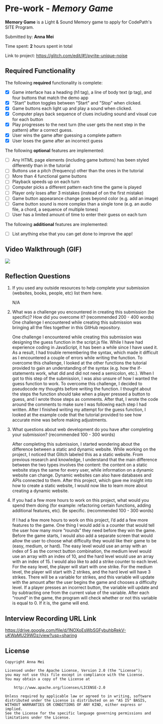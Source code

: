 # Pre-work - *Memory Game*

**Memory Game** is a Light & Sound Memory game to apply for CodePath's SITE Program. 

Submitted by: **Anna Mei**

Time spent: **2** hours spent in total

Link to project: https://glitch.com/edit/#!/pyrite-unique-noise

## Required Functionality

The following **required** functionality is complete:

* [X] Game interface has a heading (h1 tag), a line of body text (p tag), and four buttons that match the demo app
* [X] "Start" button toggles between "Start" and "Stop" when clicked. 
* [X] Game buttons each light up and play a sound when clicked. 
* [X] Computer plays back sequence of clues including sound and visual cue for each button
* [X] Play progresses to the next turn (the user gets the next step in the pattern) after a correct guess. 
* [X] User wins the game after guessing a complete pattern
* [X] User loses the game after an incorrect guess

The following **optional** features are implemented:

* [ ] Any HTML page elements (including game buttons) has been styled differently than in the tutorial
* [ ] Buttons use a pitch (frequency) other than the ones in the tutorial
* [ ] More than 4 functional game buttons
* [ ] Playback speeds up on each turn
* [ ] Computer picks a different pattern each time the game is played
* [ ] Player only loses after 3 mistakes (instead of on the first mistake)
* [ ] Game button appearance change goes beyond color (e.g. add an image)
* [ ] Game button sound is more complex than a single tone (e.g. an audio file, a chord, a sequence of multiple tones)
* [ ] User has a limited amount of time to enter their guess on each turn

The following **additional** features are implemented:

- [ ] List anything else that you can get done to improve the app!

## Video Walkthrough (GIF)

![](https://i.imgur.com/3d8pyJV.gif)

## Reflection Questions
1. If you used any outside resources to help complete your submission (websites, books, people, etc) list them here. 

    N/A



2. What was a challenge you encountered in creating this submission (be specific)? How did you overcome it? (recommended 200 - 400 words) 
One challenge I encountered while creating this submission was bringing all the files together in this GitHub repository. 

    One challenge I encountered while creating this submission was designing the guess function in the script.js file. While I have had experience coding in JavaScript, it has been a while since I have used it. As a result, I had trouble remembering the syntax, which made it difficult as I encountered a couple of errors while writing the function. To overcome this challenge, I looked at the other functions the tutorial provided to gain an understanding of the syntax (e.g. how the if-statements work, what did and did not need a semicolon, etc.). When I got to this step of the submission, I was also unsure of how I wanted the guess function to work. To overcome this challenge, I decided to pseudocode my thoughts before writing the function. I thought about the steps the function should take when a player pressed a button to guess, and I wrote those steps as comments. After that, I wrote the code around the comments to make sure I was following each step I had written. After I finished writing my attempt for the guess function, I looked at the example code that the tutorial provided to see how accurate mine was before making adjustments. 



3. What questions about web development do you have after completing your submission? (recommended 100 - 300 words) 

    After completing this submission, I started wondering about the difference between a static and dynamic website. While working on the project, I noticed that Glitch labeled this as a static website. From previous research and knowledge, I understand that the main difference between the two types involves the content: the content on a static website stays the same for every user, while information on a dynamic website can change. Dynamic websites can also have databases and APIs connected to them. After this project, which gave me insight into how to create a static website, I would now like to learn more about creating a dynamic website. 



4. If you had a few more hours to work on this project, what would you spend them doing (for example: refactoring certain functions, adding additional features, etc). Be specific. (recommended 100 - 300 words)
 
    If I had a few more hours to work on this project, I’d add a few more features to the game. One thing I would add is a counter that would tell the user how many more “rounds” they need before they win the game. Before the game starts, I would also add a separate screen that would allow the user to choose what difficulty they would like their game to be (easy, medium, or hard). The easy level would use an array with an index of 5 as the correct button combination, the medium level would use an array with an index of 10, and the hard level would use an array with an index of 15. I would also like to add a strike counter to each level. For the easy level, the player will start with one strike. For the medium level, the player will start with 2 strikes, and the hard level will have 3 strikes. There will be a variable for strikes, and this variable will update with the amount after the user begins the game and chooses a difficulty level. If a player presses an incorrect button, the variable will update and by subtracting one from the current value of the variable. After each “round” in the game, the program will check whether or not this variable is equal to 0. If it is, the game will end. 



## Interview Recording URL Link

https://drive.google.com/file/d/1NOXoEsWbSGFybuhbRekV-uKWaMU29WDz/view?usp=sharing


## License

    Copyright Anna Mei

    Licensed under the Apache License, Version 2.0 (the "License");
    you may not use this file except in compliance with the License.
    You may obtain a copy of the License at

        http://www.apache.org/licenses/LICENSE-2.0

    Unless required by applicable law or agreed to in writing, software
    distributed under the License is distributed on an "AS IS" BASIS,
    WITHOUT WARRANTIES OR CONDITIONS OF ANY KIND, either express or implied.
    See the License for the specific language governing permissions and
    limitations under the License.
